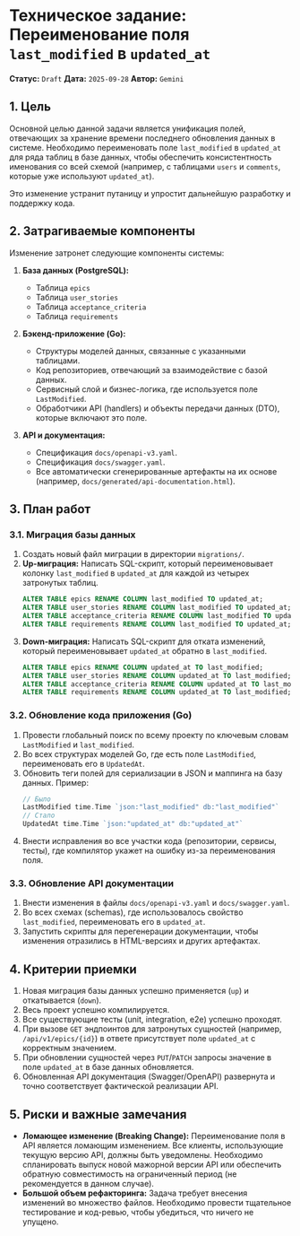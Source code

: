 # Техническое задание: Переименование поля `last_modified` в `updated_at`

**Статус:** `Draft`
**Дата:** `2025-09-28`
**Автор:** `Gemini`

## 1. Цель

Основной целью данной задачи является унификация полей, отвечающих за хранение времени последнего обновления данных в системе. Необходимо переименовать поле `last_modified` в `updated_at` для ряда таблиц в базе данных, чтобы обеспечить консистентность именования со всей схемой (например, с таблицами `users` и `comments`, которые уже используют `updated_at`).

Это изменение устранит путаницу и упростит дальнейшую разработку и поддержку кода.

## 2. Затрагиваемые компоненты

Изменение затронет следующие компоненты системы:

1.  **База данных (PostgreSQL):**
    *   Таблица `epics`
    *   Таблица `user_stories`
    *   Таблица `acceptance_criteria`
    *   Таблица `requirements`

2.  **Бэкенд-приложение (Go):**
    *   Структуры моделей данных, связанные с указанными таблицами.
    *   Код репозиториев, отвечающий за взаимодействие с базой данных.
    *   Сервисный слой и бизнес-логика, где используется поле `LastModified`.
    *   Обработчики API (handlers) и объекты передачи данных (DTO), которые включают это поле.

3.  **API и документация:**
    *   Спецификация `docs/openapi-v3.yaml`.
    *   Спецификация `docs/swagger.yaml`.
    *   Все автоматически сгенерированные артефакты на их основе (например, `docs/generated/api-documentation.html`).

## 3. План работ

### 3.1. Миграция базы данных

1.  Создать новый файл миграции в директории `migrations/`.
2.  **Up-миграция:** Написать SQL-скрипт, который переименовывает колонку `last_modified` в `updated_at` для каждой из четырех затронутых таблиц.
    ```sql
    ALTER TABLE epics RENAME COLUMN last_modified TO updated_at;
    ALTER TABLE user_stories RENAME COLUMN last_modified TO updated_at;
    ALTER TABLE acceptance_criteria RENAME COLUMN last_modified TO updated_at;
    ALTER TABLE requirements RENAME COLUMN last_modified TO updated_at;
    ```
3.  **Down-миграция:** Написать SQL-скрипт для отката изменений, который переименовывает `updated_at` обратно в `last_modified`.
    ```sql
    ALTER TABLE epics RENAME COLUMN updated_at TO last_modified;
    ALTER TABLE user_stories RENAME COLUMN updated_at TO last_modified;
    ALTER TABLE acceptance_criteria RENAME COLUMN updated_at TO last_modified;
    ALTER TABLE requirements RENAME COLUMN updated_at TO last_modified;
    ```

### 3.2. Обновление кода приложения (Go)

1.  Провести глобальный поиск по всему проекту по ключевым словам `LastModified` и `last_modified`.
2.  Во всех структурах моделей Go, где есть поле `LastModified`, переименовать его в `UpdatedAt`.
3.  Обновить теги полей для сериализации в JSON и маппинга на базу данных. Пример:
    ```go
    // Было
    LastModified time.Time `json:"last_modified" db:"last_modified"`
    // Стало
    UpdatedAt time.Time `json:"updated_at" db:"updated_at"`
    ```
4.  Внести исправления во все участки кода (репозитории, сервисы, тесты), где компилятор укажет на ошибку из-за переименования поля.

### 3.3. Обновление API документации

1.  Внести изменения в файлы `docs/openapi-v3.yaml` и `docs/swagger.yaml`.
2.  Во всех схемах (schemas), где использовалось свойство `last_modified`, переименовать его в `updated_at`.
3.  Запустить скрипты для перегенерации документации, чтобы изменения отразились в HTML-версиях и других артефактах.

## 4. Критерии приемки

1.  Новая миграция базы данных успешно применяется (`up`) и откатывается (`down`).
2.  Весь проект успешно компилируется.
3.  Все существующие тесты (unit, integration, e2e) успешно проходят.
4.  При вызове `GET` эндпоинтов для затронутых сущностей (например, `/api/v1/epics/{id}`) в ответе присутствует поле `updated_at` с корректным значением.
5.  При обновлении сущностей через `PUT`/`PATCH` запросы значение в поле `updated_at` в базе данных обновляется.
6.  Обновленная API документация (Swagger/OpenAPI) развернута и точно соответствует фактической реализации API.

## 5. Риски и важные замечания

*   **Ломающее изменение (Breaking Change):** Переименование поля в API является ломающим изменением. Все клиенты, использующие текущую версию API, должны быть уведомлены. Необходимо спланировать выпуск новой мажорной версии API или обеспечить обратную совместимость на ограниченный период (не рекомендуется в данном случае).
*   **Большой объем рефакторинга:** Задача требует внесения изменений во множество файлов. Необходимо провести тщательное тестирование и код-ревью, чтобы убедиться, что ничего не упущено.
